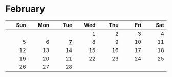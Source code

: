 # February

<table><thead><tr><th width="60" align="right">Sun</th><th width="60" align="right">Mon</th><th width="60" align="right">Tue</th><th width="60" align="right">Wed</th><th width="60" align="right">Thu</th><th width="60" align="right">Fri</th><th width="60" align="right">Sat</th></tr></thead><tbody><tr><td align="right"></td><td align="right"></td><td align="right"></td><td align="right">1</td><td align="right">2</td><td align="right">3</td><td align="right">4</td></tr><tr><td align="right">5</td><td align="right">6</td><td align="right"><a href="february-7-2023.md"><strong>7</strong></a></td><td align="right">8</td><td align="right">9</td><td align="right">10</td><td align="right">11</td></tr><tr><td align="right">12</td><td align="right">13</td><td align="right">14</td><td align="right">15</td><td align="right">16</td><td align="right">17</td><td align="right">18</td></tr><tr><td align="right">19</td><td align="right">20</td><td align="right">21</td><td align="right">22</td><td align="right">23</td><td align="right">24</td><td align="right">25</td></tr><tr><td align="right">26</td><td align="right">27</td><td align="right">28</td><td align="right"></td><td align="right"></td><td align="right"></td><td align="right"></td></tr></tbody></table>
